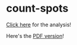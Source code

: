 # count-spots

[Click here](https://github.com/marwahaha/count-spots/blob/master/index.ipynb) for the analysis!

Here's the [PDF version](https://github.com/marwahaha/count-spots/blob/master/index.pdf)!
